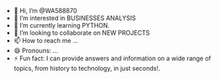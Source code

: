 - 👋 Hi, I’m @WA588870
- 👀 I’m interested in BUSINESSES ANALYSIS
- 🌱 I’m currently learning PYTHON.
- 💞️ I’m looking to collaborate on NEW PROJECTS
- 📫 How to reach me ...
- 😄 Pronouns: ...
- ⚡ Fun fact: I can provide answers and information on a wide range of topics, from history to technology, in just seconds!.

<!---
WA588870/WA588870 is a ✨ special ✨ repository because its `README.md` (this file) appears on your GitHub profile.
You can click the Preview link to take a look at your changes.
--->
